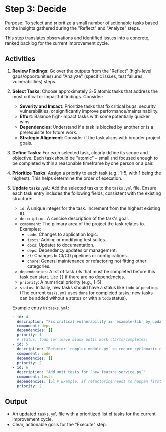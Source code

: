 # Step 3: Decide

Purpose: To select and prioritize a small number of actionable tasks based on the insights gathered during the "Reflect" and "Analyze" steps.

This step translates observations and identified issues into a concrete, ranked backlog for the current improvement cycle.

## Activities

1.  **Review Findings**: Go over the outputs from the "Reflect" (high-level gaps/opportunities) and "Analyze" (specific issues, test failures, vulnerabilities) steps.

2.  **Select Tasks**: Choose approximately 3-5 atomic tasks that address the most critical or impactful findings. Consider:
    *   **Severity and Impact**: Prioritize tasks that fix critical bugs, security vulnerabilities, or significantly improve performance/maintainability.
    *   **Effort**: Balance high-impact tasks with some potentially quicker wins.
    *   **Dependencies**: Understand if a task is blocked by another or is a prerequisite for future work.
    *   **Strategic Alignment**: Consider if the task aligns with broader project goals.

3.  **Define Tasks**: For each selected task, clearly define its scope and objective. Each task should be "atomic" – small and focused enough to be completed within a reasonable timeframe by one person or a pair.

4.  **Prioritize Tasks**: Assign a priority to each task (e.g., 1-5, with 1 being the highest). This helps determine the order of execution.

5.  **Update `tasks.yml`**: Add the selected tasks to the `tasks.yml` file. Ensure each task entry includes the following fields, consistent with the existing structure:
    *   `id`: A unique integer for the task. Increment from the highest existing ID.
    *   `description`: A concise description of the task's goal.
    *   `component`: The primary area of the project the task relates to. Examples:
        *   `code`: Changes to application logic.
        *   `tests`: Adding or modifying test suites.
        *   `docs`: Updates to documentation.
        *   `deps`: Dependency updates or management.
        *   `ci`: Changes to CI/CD pipelines or configurations.
        *   `chore`: General maintenance or refactoring not fitting other categories.
    *   `dependencies`: A list of task `id`s that must be completed before this task can start. Use `[]` if there are no dependencies.
    *   `priority`: A numerical priority (e.g., 1-5).
    *   `status`: Initially, new tasks should have a status like `todo` or `pending`. (The current `tasks.yml` uses `done` for completed tasks; new tasks can be added without a status or with a `todo` status).

    Example entry in `tasks.yml`:
    ```yaml
    - id: 4
      description: "Fix critical vulnerability in `example-lib` by updating to v1.2.4"
      component: deps
      dependencies: []
      priority: 1
      # status: todo (or leave blank until work starts/completes)
    - id: 5
      description: "Refactor `complex_module.py` to reduce cyclomatic complexity of `process_data` function"
      component: code
      dependencies: []
      priority: 2
    - id: 6
      description: "Add unit tests for `new_feature_service.py`"
      component: tests
      dependencies: [5] # Example: if refactoring needs to happen first
      priority: 2
    ```

## Output

*   An updated `tasks.yml` file with a prioritized list of tasks for the current improvement cycle.
*   Clear, actionable goals for the "Execute" step.
